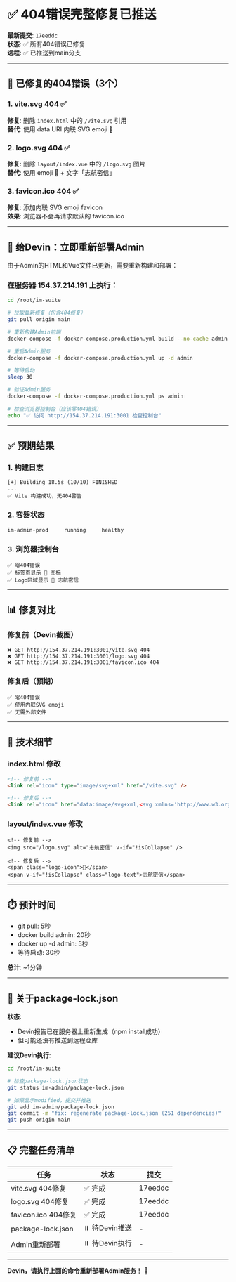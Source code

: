 # ✅ 404错误完整修复已推送

**最新提交**: `17eeddc`  
**状态**: ✅ 所有404错误已修复  
**远程**: ✅ 已推送到main分支

---

## 🎉 已修复的404错误（3个）

### 1. vite.svg 404 ✅
**修复**: 删除 `index.html` 中的 `/vite.svg` 引用  
**替代**: 使用 data URI 内联 SVG emoji 💬

### 2. logo.svg 404 ✅
**修复**: 删除 `layout/index.vue` 中的 `/logo.svg` 图片  
**替代**: 使用 emoji 💬 + 文字「志航密信」

### 3. favicon.ico 404 ✅
**修复**: 添加内联 SVG emoji favicon  
**效果**: 浏览器不会再请求默认的 favicon.ico

---

## 🚀 给Devin：立即重新部署Admin

由于Admin的HTML和Vue文件已更新，需要重新构建和部署：

### 在服务器 154.37.214.191 上执行：

```bash
cd /root/im-suite

# 拉取最新修复（包含404修复）
git pull origin main

# 重新构建Admin前端
docker-compose -f docker-compose.production.yml build --no-cache admin

# 重启Admin服务
docker-compose -f docker-compose.production.yml up -d admin

# 等待启动
sleep 30

# 验证Admin服务
docker-compose -f docker-compose.production.yml ps admin

# 检查浏览器控制台（应该零404错误）
echo "✅ 访问 http://154.37.214.191:3001 检查控制台"
```

---

## ✅ 预期结果

### 1. 构建日志
```
[+] Building 18.5s (10/10) FINISHED
...
✅ Vite 构建成功，无404警告
```

### 2. 容器状态
```
im-admin-prod     running     healthy
```

### 3. 浏览器控制台
```
✅ 零404错误
✅ 标签页显示 💬 图标
✅ Logo区域显示 💬 志航密信
```

---

## 📊 修复对比

### 修复前（Devin截图）
```
❌ GET http://154.37.214.191:3001/vite.svg 404
❌ GET http://154.37.214.191:3001/logo.svg 404
❌ GET http://154.37.214.191:3001/favicon.ico 404
```

### 修复后（预期）
```
✅ 零404错误
✅ 使用内联SVG emoji
✅ 无需外部文件
```

---

## 🔧 技术细节

### index.html 修改
```html
<!-- 修复前 -->
<link rel="icon" type="image/svg+xml" href="/vite.svg" />

<!-- 修复后 -->
<link rel="icon" href="data:image/svg+xml,<svg xmlns='http://www.w3.org/2000/svg' viewBox='0 0 100 100'><text y='0.9em' font-size='90'>💬</text></svg>">
```

### layout/index.vue 修改
```vue
<!-- 修复前 -->
<img src="/logo.svg" alt="志航密信" v-if="!isCollapse" />

<!-- 修复后 -->
<span class="logo-icon">💬</span>
<span v-if="!isCollapse" class="logo-text">志航密信</span>
```

---

## ⏱️ 预计时间

- git pull: 5秒
- docker build admin: 20秒
- docker up -d admin: 5秒
- 等待启动: 30秒

**总计**: ~1分钟

---

## 🎯 关于package-lock.json

**状态**: 
- Devin报告已在服务器上重新生成（npm install成功）
- 但可能还没有推送到远程仓库

**建议Devin执行**:
```bash
cd /root/im-suite

# 检查package-lock.json状态
git status im-admin/package-lock.json

# 如果显示modified，提交并推送
git add im-admin/package-lock.json
git commit -m "fix: regenerate package-lock.json (251 dependencies)"
git push origin main
```

---

## 📋 完整任务清单

| 任务 | 状态 | 提交 |
|------|------|------|
| vite.svg 404修复 | ✅ 完成 | 17eeddc |
| logo.svg 404修复 | ✅ 完成 | 17eeddc |
| favicon.ico 404修复 | ✅ 完成 | 17eeddc |
| package-lock.json | ⏸️ 待Devin推送 | - |
| Admin重新部署 | ⏸️ 待Devin执行 | - |

---

**Devin，请执行上面的命令重新部署Admin服务！** 🚀

